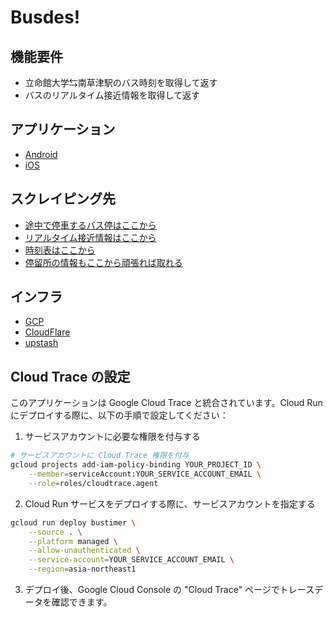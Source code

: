 # Busdes!
## 機能要件
* 立命館大学⇆南草津駅のバス時刻を取得して返す
* バスのリアルタイム接近情報を取得して返す



## アプリケーション
- [Android](https://play.google.com/store/apps/details?id=busdes.rits.jp&hl=ja&gl=US)
- [iOS](https://apps.apple.com/jp/app/busdes-%E3%83%90%E3%82%B9%E3%81%A7%E3%81%99/id1491015874)

## スクレイピング先
- [途中で停車するバス停はここから](https://ohmitetudo-bus.jorudan.biz/nsresult)
- [リアルタイム接近情報はここから](https://ohmitetudo-bus.jorudan.biz/busstatedtl)
- [時刻表はここから](https://ohmitetudo-bus.jorudan.biz/diagrampoledtl)
- [停留所の情報もここから頑張れば取れる](https://ohmitetudo-bus.jorudan.biz/diagrampoledtl)

## インフラ
- [GCP](https://cloud.google.com/)
- [CloudFlare](https://www.cloudflare.com/)
- [upstash](https://upstash.com/)

## Cloud Trace の設定

このアプリケーションは Google Cloud Trace と統合されています。Cloud Run にデプロイする際に、以下の手順で設定してください：

1. サービスアカウントに必要な権限を付与する
```bash
# サービスアカウントに Cloud Trace 権限を付与
gcloud projects add-iam-policy-binding YOUR_PROJECT_ID \
    --member=serviceAccount:YOUR_SERVICE_ACCOUNT_EMAIL \
    --role=roles/cloudtrace.agent
```

2. Cloud Run サービスをデプロイする際に、サービスアカウントを指定する
```bash
gcloud run deploy bustimer \
    --source . \
    --platform managed \
    --allow-unauthenticated \
    --service-account=YOUR_SERVICE_ACCOUNT_EMAIL \
    --region=asia-northeast1
```

3. デプロイ後、Google Cloud Console の "Cloud Trace" ページでトレースデータを確認できます。